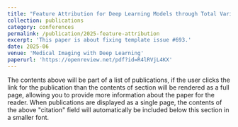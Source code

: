```yaml
---
title: "Feature Attribution for Deep Learning Models through Total Variance Decomposition"
collection: publications
category: conferences
permalink: /publication/2025-feature-attribution
excerpt: 'This paper is about fixing template issue #693.'
date: 2025-06
venue: 'Medical Imaging with Deep Learning'
paperurl: 'https://openreview.net/pdf?id=R4lRVjL4KX'
---
```


The contents above will be part of a list of publications, if the user clicks the link for the publication than the contents of section will be rendered as a full page, allowing you to provide more information about the paper for the reader. When publications are displayed as a single page, the contents of the above "citation" field will automatically be included below this section in a smaller font.
